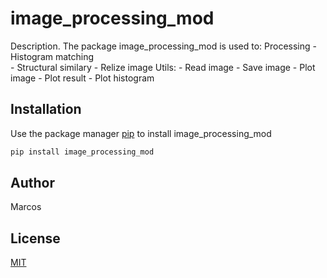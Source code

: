 # image_processing_mod

Description. 
The package image_processing_mod is used to:
	Processing
		- Histogram matching 	 
		- Structural similary
		- Relize image
	Utils:
		- Read image
		- Save image
		- Plot image
		- Plot result
		- Plot histogram

## Installation

Use the package manager [pip](https://pip.pypa.io/en/stable/) to install image_processing_mod

```bash
pip install image_processing_mod
```

## Author
Marcos

## License
[MIT](https://choosealicense.com/licenses/mit/)